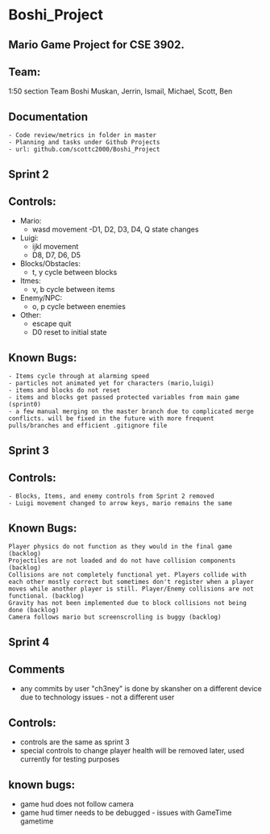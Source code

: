# Boshi_Project
## Mario Game Project for CSE 3902. 
## Team:
1:50 section Team Boshi
Muskan, Jerrin, Ismail, Michael, Scott, Ben
## Documentation
    - Code review/metrics in folder in master
    - Planning and tasks under Github Projects
    - url: github.com/scottc2000/Boshi_Project
## Sprint 2
## Controls:
  - Mario:
    - wasd movement
    -D1, D2, D3, D4, Q state changes
  - Luigi:
    - ijkl movement
    - D8, D7, D6, D5
  - Blocks/Obstacles:
    - t, y cycle between blocks
  - Itmes:
    - v, b cycle between items
  - Enemy/NPC:
    - o, p cycle between enemies
  - Other:
    - escape quit
    - D0 reset to initial state
## Known Bugs: 
    - Items cycle through at alarming speed
    - particles not animated yet for characters (mario,luigi)
    - items and blocks do not reset
    - items and blocks get passed protected variables from main game (sprint0)
    - a few manual merging on the master branch due to complicated merge conflicts. will be fixed in the future with more frequent pulls/branches and efficient .gitignore file

## Sprint 3
## Controls:
    - Blocks, Items, and enemy controls from Sprint 2 removed
    - Luigi movement changed to arrow keys, mario remains the same

## Known Bugs:
    Player physics do not function as they would in the final game (backlog)
    Projectiles are not loaded and do not have collision components (backlog)
    Collisions are not completely functional yet. Players collide with each other mostly correct but sometimes don't register when a player moves while another player is still. Player/Enemy collisions are not functional. (backlog)
    Gravity has not been implemented due to block collisions not being done (backlog)
    Camera follows mario but screenscrolling is buggy (backlog)
    
## Sprint 4
## Comments
- any commits by user "ch3ney" is done by skansher on a different device due to technology issues - not a different user
## Controls:
- controls are the same as sprint 3
- special controls to change player health will be removed later, used currently for testing purposes
## known bugs:
- game hud does not follow camera
- game hud timer needs to be debugged - issues with GameTime gametime
  
